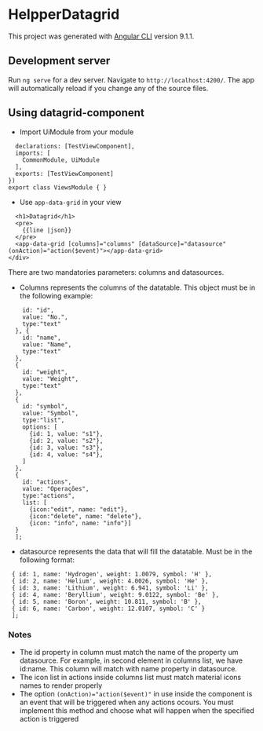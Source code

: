 # HelpperDatagrid

This project was generated with [Angular CLI](https://github.com/angular/angular-cli) version 9.1.1.

## Development server

Run `ng serve` for a dev server. Navigate to `http://localhost:4200/`. The app will automatically reload if you change any of the source files.

## Using datagrid-component
* Import UiModule from your module
```@NgModule({
  declarations: [TestViewComponent],
  imports: [
    CommonModule, UiModule
  ],
  exports: [TestViewComponent]
})
export class ViewsModule { }
```

* Use ```app-data-grid``` in your view
```<div>
  <h1>Datagrid</h1>
  <pre>
    {{line |json}}
  </pre>
  <app-data-grid [columns]="columns" [dataSource]="datasource" (onAction)="action($event)"></app-data-grid>
</div>
```

There are two mandatories parameters: columns and datasources.
* Columns represents the columns of the datatable. This object must be in the following example:
```columns= [{
    id: "id",
    value: "No.",
    type:"text"
  }, {
    id: "name",
    value: "Name",
    type:"text"
  },
  {
    id: "weight",
    value: "Weight",
    type:"text"
  },
  {
    id: "symbol",
    value: "Symbol",
    type:"list",
    options: [
      {id: 1, value: "s1"},
      {id: 2, value: "s2"},
      {id: 3, value: "s3"},
      {id: 4, value: "s4"},
    ]
  },
  {
    id: "actions",
    value: "Operações",
    type:"actions",
    list: [
      {icon:"edit", name: "edit"},
      {icon:"delete", name: "delete"},
      {icon: "info", name: "info"}]
  }
  ];
  ```

  * datasource represents the data that will fill the datatable. Must be in the following format:
   ```datasource=[
    { id: 1, name: 'Hydrogen', weight: 1.0079, symbol: 'H' },
    { id: 2, name: 'Helium', weight: 4.0026, symbol: 'He' },
    { id: 3, name: 'Lithium', weight: 6.941, symbol: 'Li' },
    { id: 4, name: 'Beryllium', weight: 9.0122, symbol: 'Be' },
    { id: 5, name: 'Boron', weight: 10.811, symbol: 'B' },
    { id: 6, name: 'Carbon', weight: 12.0107, symbol: 'C' }
    ];
```
### Notes
* The id property in column must match the name of the property um datasource. For example, in second element in columns list, we have id:name. This column will match with name property in datasource.
* The icon list in actions inside columns list must match material icons names to render properly
* The option ```(onAction)="action($event)"``` in use inside the component is an event that will be triggered when any actions ocours. You must implement this method and choose what will happen when the specified action is triggered
